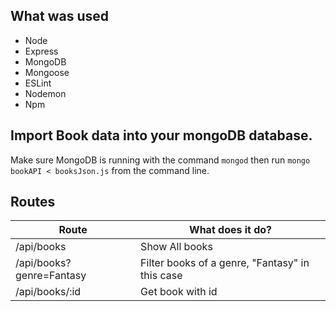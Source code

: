 ## What was used
- Node
- Express
- MongoDB
- Mongoose
- ESLint
- Nodemon
- Npm

## Import Book data into your mongoDB database.

Make sure MongoDB is running with the command `mongod` then run `mongo bookAPI < booksJson.js` from the command line.

## Routes
| Route                    | What does it do?                                |
| ------------------------ | ----------------------------------------------- |
| /api/books               | Show All books                                  |
| /api/books?genre=Fantasy | Filter books of a genre, "Fantasy" in this case |
| /api/books/:id           | Get book with id                                |